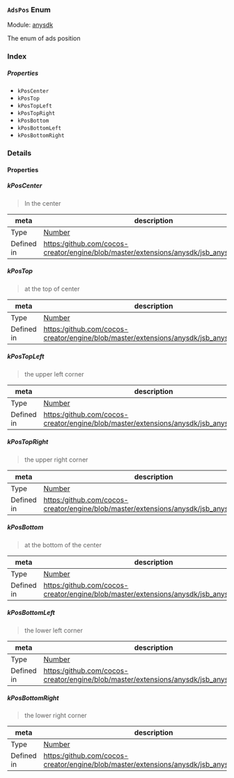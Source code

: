 ### `AdsPos` Enum



Module: [anysdk](../modules/anysdk.md)




The enum of ads position

### Index

##### Properties

  - `kPosCenter`
  - `kPosTop`
  - `kPosTopLeft`
  - `kPosTopRight`
  - `kPosBottom`
  - `kPosBottomLeft`
  - `kPosBottomRight`

### Details

#### Properties


##### kPosCenter

> In the center

| meta | description |
|------|-------------|
| Type | <a href="https://developer.mozilla.org/en/JavaScript/Reference/Global_Objects/Number" class="crosslink external" target="_blank">Number</a> |
| Defined in | [https:/github.com/cocos-creator/engine/blob/master/extensions/anysdk/jsb_anysdk.js:2566](https:/github.com/cocos-creator/engine/blob/master/extensions/anysdk/jsb_anysdk.js#L2566) |



##### kPosTop

> at the top of center

| meta | description |
|------|-------------|
| Type | <a href="https://developer.mozilla.org/en/JavaScript/Reference/Global_Objects/Number" class="crosslink external" target="_blank">Number</a> |
| Defined in | [https:/github.com/cocos-creator/engine/blob/master/extensions/anysdk/jsb_anysdk.js:2573](https:/github.com/cocos-creator/engine/blob/master/extensions/anysdk/jsb_anysdk.js#L2573) |



##### kPosTopLeft

> the upper left corner

| meta | description |
|------|-------------|
| Type | <a href="https://developer.mozilla.org/en/JavaScript/Reference/Global_Objects/Number" class="crosslink external" target="_blank">Number</a> |
| Defined in | [https:/github.com/cocos-creator/engine/blob/master/extensions/anysdk/jsb_anysdk.js:2580](https:/github.com/cocos-creator/engine/blob/master/extensions/anysdk/jsb_anysdk.js#L2580) |



##### kPosTopRight

> the upper right corner

| meta | description |
|------|-------------|
| Type | <a href="https://developer.mozilla.org/en/JavaScript/Reference/Global_Objects/Number" class="crosslink external" target="_blank">Number</a> |
| Defined in | [https:/github.com/cocos-creator/engine/blob/master/extensions/anysdk/jsb_anysdk.js:2587](https:/github.com/cocos-creator/engine/blob/master/extensions/anysdk/jsb_anysdk.js#L2587) |



##### kPosBottom

> at the bottom of the center

| meta | description |
|------|-------------|
| Type | <a href="https://developer.mozilla.org/en/JavaScript/Reference/Global_Objects/Number" class="crosslink external" target="_blank">Number</a> |
| Defined in | [https:/github.com/cocos-creator/engine/blob/master/extensions/anysdk/jsb_anysdk.js:2594](https:/github.com/cocos-creator/engine/blob/master/extensions/anysdk/jsb_anysdk.js#L2594) |



##### kPosBottomLeft

> the lower left corner

| meta | description |
|------|-------------|
| Type | <a href="https://developer.mozilla.org/en/JavaScript/Reference/Global_Objects/Number" class="crosslink external" target="_blank">Number</a> |
| Defined in | [https:/github.com/cocos-creator/engine/blob/master/extensions/anysdk/jsb_anysdk.js:2601](https:/github.com/cocos-creator/engine/blob/master/extensions/anysdk/jsb_anysdk.js#L2601) |



##### kPosBottomRight

> the lower right corner

| meta | description |
|------|-------------|
| Type | <a href="https://developer.mozilla.org/en/JavaScript/Reference/Global_Objects/Number" class="crosslink external" target="_blank">Number</a> |
| Defined in | [https:/github.com/cocos-creator/engine/blob/master/extensions/anysdk/jsb_anysdk.js:2608](https:/github.com/cocos-creator/engine/blob/master/extensions/anysdk/jsb_anysdk.js#L2608) |


